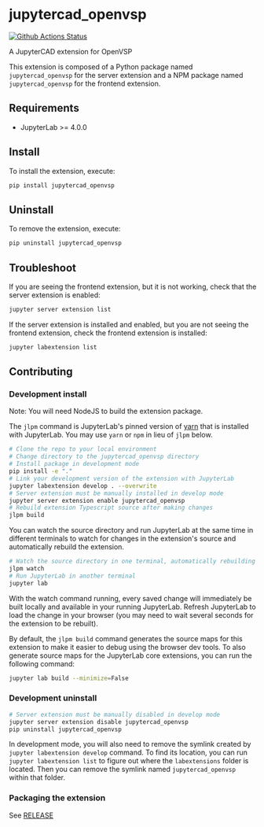 # jupytercad_openvsp

[![Github Actions Status](https://github.com/jupytercad/jupytercad-openvsp/workflows/Build/badge.svg)](https://github.com/jupytercad/jupytercad-openvsp/actions/workflows/build.yml)

A JupyterCAD extension for OpenVSP

This extension is composed of a Python package named `jupytercad_openvsp`
for the server extension and a NPM package named `jupytercad_openvsp`
for the frontend extension.

## Requirements

- JupyterLab >= 4.0.0

## Install

To install the extension, execute:

```bash
pip install jupytercad_openvsp
```

## Uninstall

To remove the extension, execute:

```bash
pip uninstall jupytercad_openvsp
```

## Troubleshoot

If you are seeing the frontend extension, but it is not working, check
that the server extension is enabled:

```bash
jupyter server extension list
```

If the server extension is installed and enabled, but you are not seeing
the frontend extension, check the frontend extension is installed:

```bash
jupyter labextension list
```

## Contributing

### Development install

Note: You will need NodeJS to build the extension package.

The `jlpm` command is JupyterLab's pinned version of
[yarn](https://yarnpkg.com/) that is installed with JupyterLab. You may use
`yarn` or `npm` in lieu of `jlpm` below.

```bash
# Clone the repo to your local environment
# Change directory to the jupytercad_openvsp directory
# Install package in development mode
pip install -e "."
# Link your development version of the extension with JupyterLab
jupyter labextension develop . --overwrite
# Server extension must be manually installed in develop mode
jupyter server extension enable jupytercad_openvsp
# Rebuild extension Typescript source after making changes
jlpm build
```

You can watch the source directory and run JupyterLab at the same time in different terminals to watch for changes in the extension's source and automatically rebuild the extension.

```bash
# Watch the source directory in one terminal, automatically rebuilding when needed
jlpm watch
# Run JupyterLab in another terminal
jupyter lab
```

With the watch command running, every saved change will immediately be built locally and available in your running JupyterLab. Refresh JupyterLab to load the change in your browser (you may need to wait several seconds for the extension to be rebuilt).

By default, the `jlpm build` command generates the source maps for this extension to make it easier to debug using the browser dev tools. To also generate source maps for the JupyterLab core extensions, you can run the following command:

```bash
jupyter lab build --minimize=False
```

### Development uninstall

```bash
# Server extension must be manually disabled in develop mode
jupyter server extension disable jupytercad_openvsp
pip uninstall jupytercad_openvsp
```

In development mode, you will also need to remove the symlink created by `jupyter labextension develop`
command. To find its location, you can run `jupyter labextension list` to figure out where the `labextensions`
folder is located. Then you can remove the symlink named `jupytercad_openvsp` within that folder.

### Packaging the extension

See [RELEASE](RELEASE.md)
